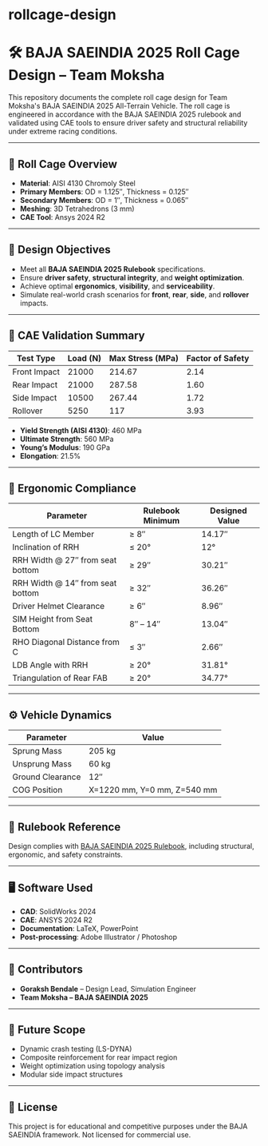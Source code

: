 # rollcage-design


# 🛠️ BAJA SAEINDIA 2025 Roll Cage Design – Team Moksha

This repository documents the complete roll cage design for Team Moksha's BAJA SAEINDIA 2025 All-Terrain Vehicle. The roll cage is engineered in accordance with the BAJA SAEINDIA 2025 rulebook and validated using CAE tools to ensure driver safety and structural reliability under extreme racing conditions.

---

## 🧱 Roll Cage Overview

- **Material**: AISI 4130 Chromoly Steel  
- **Primary Members**: OD = 1.125″, Thickness = 0.125″  
- **Secondary Members**: OD = 1″, Thickness = 0.065″  
- **Meshing**: 3D Tetrahedrons (3 mm)  
- **CAE Tool**: Ansys 2024 R2  

---

## 📐 Design Objectives

- Meet all **BAJA SAEINDIA 2025 Rulebook** specifications.
- Ensure **driver safety**, **structural integrity**, and **weight optimization**.
- Achieve optimal **ergonomics**, **visibility**, and **serviceability**.
- Simulate real-world crash scenarios for **front**, **rear**, **side**, and **rollover** impacts.

---

## 🧪 CAE Validation Summary

| Test Type     | Load (N) | Max Stress (MPa) | Factor of Safety |
|---------------|----------|------------------|------------------|
| Front Impact  | 21000    | 214.67           | 2.14             |
| Rear Impact   | 21000    | 287.58           | 1.60             |
| Side Impact   | 10500    | 267.44           | 1.72             |
| Rollover      | 5250     | 117              | 3.93             |

- **Yield Strength (AISI 4130)**: 460 MPa  
- **Ultimate Strength**: 560 MPa  
- **Young’s Modulus**: 190 GPa  
- **Elongation**: 21.5%

---

## 🧍 Ergonomic Compliance

| Parameter                         | Rulebook Minimum | Designed Value |
|----------------------------------|------------------|----------------|
| Length of LC Member              | ≥ 8″             | 14.17″         |
| Inclination of RRH               | ≤ 20°            | 12°            |
| RRH Width @ 27″ from seat bottom | ≥ 29″            | 30.21″         |
| RRH Width @ 14″ from seat bottom | ≥ 32″            | 36.26″         |
| Driver Helmet Clearance          | ≥ 6″             | 8.96″          |
| SIM Height from Seat Bottom      | 8″ – 14″         | 13.04″         |
| RHO Diagonal Distance from C     | ≤ 3″             | 2.66″          |
| LDB Angle with RRH               | ≥ 20°            | 31.81°         |
| Triangulation of Rear FAB        | ≥ 20°            | 34.77°         |

---

## ⚙️ Vehicle Dynamics

| Parameter         | Value          |
|------------------|----------------|
| Sprung Mass      | 205 kg         |
| Unsprung Mass    | 60 kg          |
| Ground Clearance | 12″            |
| COG Position     | X=1220 mm, Y=0 mm, Z=540 mm |

---

## 📎 Rulebook Reference

Design complies with [BAJA SAEINDIA 2025 Rulebook](./BAJA%20SAEINDIA%20RULEBOOK%202025_Rev00_1720015607.pdf), including structural, ergonomic, and safety constraints.

---

## 🖥️ Software Used

- **CAD**: SolidWorks 2024  
- **CAE**: ANSYS 2024 R2  
- **Documentation**: LaTeX, PowerPoint  
- **Post-processing**: Adobe Illustrator / Photoshop  

---

## 👥 Contributors

- **Goraksh Bendale** – Design Lead, Simulation Engineer  
- **Team Moksha – BAJA SAEINDIA 2025**  

---

## 📌 Future Scope

- Dynamic crash testing (LS-DYNA)
- Composite reinforcement for rear impact region
- Weight optimization using topology analysis
- Modular side impact structures

---

## 📄 License

This project is for educational and competitive purposes under the BAJA SAEINDIA framework. Not licensed for commercial use.
